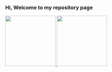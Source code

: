 ### Hi, Welcome to my repository page


<div>
<a href="https://github.com/seu-usuário-aqui">
 <img height="160em" src="https://github-readme-stats.vercel.app/api?username=kayua&show_icons=true&theme=default&include_all_commits=true&count_private=true"/>
<img height="160em" src="https://github-readme-stats.vercel.app/api/top-langs/?username=kayua&layout=compact&langs_count=7&theme=default&count_private=true"/>
</div>
